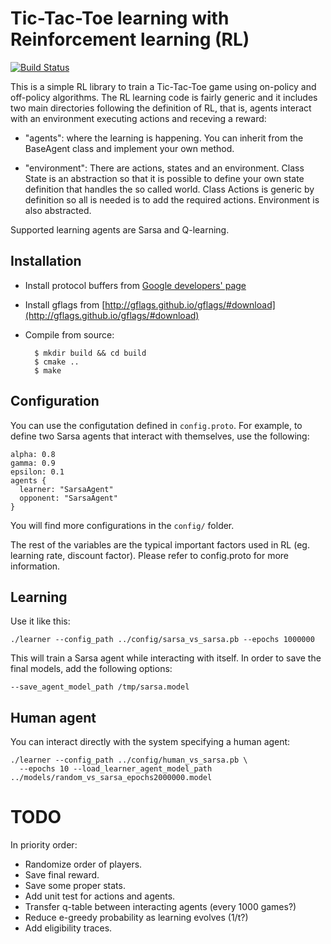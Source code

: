 Tic-Tac-Toe learning with Reinforcement learning (RL)
======================================================

[![Build Status](https://travis-ci.org/xavigonzalvo/tictactoe.svg)](https://travis-ci.org/xavigonzalvo/tictactoe)

This is a simple RL library to train a Tic-Tac-Toe game using
on-policy and off-policy algorithms. The RL learning code is fairly
generic and it includes two main directories following the definition
of RL, that is, agents interact with an environment executing actions
and receving a reward:

- "agents": where the learning is happening. You can inherit from the
  BaseAgent class and implement your own method.

- "environment": There are actions, states and an environment. Class
  State is an abstraction so that it is possible to define your own
  state definition that handles the so called world. Class Actions is
  generic by definition so all is needed is to add the required
  actions. Environment is also abstracted.

Supported learning agents are Sarsa and Q-learning.

Installation
------------

- Install protocol buffers from [Google developers' page](https://developers.google.com/protocol-buffers/)

- Install gflags from [http://gflags.github.io/gflags/#download](http://gflags.github.io/gflags/#download)

- Compile from source:

        $ mkdir build && cd build
        $ cmake ..
        $ make


Configuration
-------------

You can use the configutation defined in ```config.proto```. For example, to
define two Sarsa agents that interact with themselves, use the
following:

    alpha: 0.8
    gamma: 0.9
    epsilon: 0.1
    agents {
      learner: "SarsaAgent"
      opponent: "SarsaAgent"
    }

You will find more configurations in the ```config/``` folder.

The rest of the variables are the typical important factors used in RL
(eg. learning rate, discount factor). Please refer to config.proto for
more information.

Learning
--------

Use it like this:

    ./learner --config_path ../config/sarsa_vs_sarsa.pb --epochs 1000000

This will train a Sarsa agent while interacting with itself. In order
to save the final models, add the following options:

    --save_agent_model_path /tmp/sarsa.model


Human agent
-----------

You can interact directly with the system specifying a human agent:

    ./learner --config_path ../config/human_vs_sarsa.pb \
      --epochs 10 --load_learner_agent_model_path ../models/random_vs_sarsa_epochs2000000.model


TODO
====

In priority order:

- Randomize order of players.
- Save final reward.
- Save some proper stats.
- Add unit test for actions and agents.
- Transfer q-table between interacting agents (every 1000 games?)
- Reduce e-greedy probability as learning evolves (1/t?)
- Add eligibility traces.
